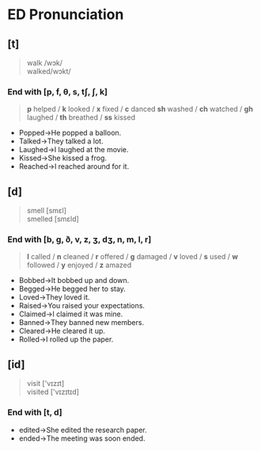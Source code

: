 # ED Pronunciation

## [t]

> walk /wɔk/\
  walked/wɔkt/

### End with [p, f, θ, s, tʃ, ʃ, k]

> __p__ helped / __k__ looked / __x__ fixed / __c__ danced
> __sh__ washed / __ch__ watched / __gh__ laughed / __th__ breathed / __ss__ kissed

* Popped→He popped a balloon.
* Talked→They talked a lot.
* Laughed→I laughed at the movie.
* Kissed→She kissed a frog.
* Reached→I reached around for it.

## [d]

> smell [smɛl]\
  smelled [smɛld]

### End with [b, g, ð, v, z, ʒ, dʒ, n, m, l, r]

> __l__ called / __n__ cleaned / __r__ offered / __g__ damaged / __v__ loved / __s__ used / __w__ followed / __y__ enjoyed / __z__ amazed

* Bobbed→It bobbed up and down.
* Begged→He begged her to stay.
* Loved→They loved it.
* Raised→You raised your expectations.
* Claimed→I claimed it was mine.
* Banned→They banned new members.
* Cleared→He cleared it up.
* Rolled→I rolled up the paper.

## [id]

> visit ['vɪzɪt]\
  visited ['vɪzɪtɪd]

### End with [t, d]

* edited→She edited the research paper.
* ended→The meeting was soon ended.

